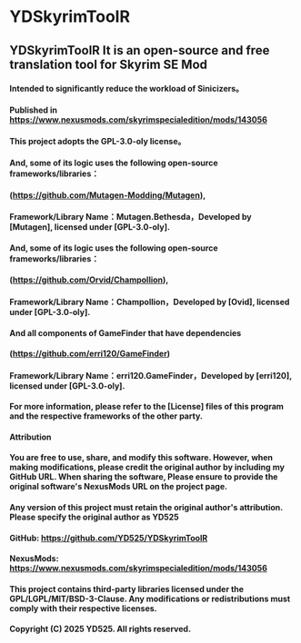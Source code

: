 # YDSkyrimToolR
## YDSkyrimToolR It is an open-source and free translation tool for Skyrim SE Mod

#### Intended to significantly reduce the workload of Sinicizers。
#### Published in https://www.nexusmods.com/skyrimspecialedition/mods/143056

#### This project adopts the GPL-3.0-oly license。

#### And, some of its logic uses the following open-source frameworks/libraries：
#### (https://github.com/Mutagen-Modding/Mutagen),
#### Framework/Library Name：Mutagen.Bethesda，Developed by [Mutagen], licensed under [GPL-3.0-oly].

#### And, some of its logic uses the following open-source frameworks/libraries：
#### (https://github.com/Orvid/Champollion),
#### Framework/Library Name：Champollion，Developed by [Ovid], licensed under [GPL-3.0-oly].

#### And all components of GameFinder that have dependencies
#### (https://github.com/erri120/GameFinder)
#### Framework/Library Name：erri120.GameFinder，Developed by [erri120], licensed under [GPL-3.0-oly].

#### For more information, please refer to the [License] files of this program and the respective frameworks of the other party.

#### Attribution
#### You are free to use, share, and modify this software. However, when making modifications, please credit the original author by including my GitHub URL. When sharing the software, Please ensure to provide the original software's NexusMods URL on the project page.
#### Any version of this project must retain the original author's attribution. Please specify the original author as YD525
#### GitHub: https://github.com/YD525/YDSkyrimToolR
#### NexusMods: https://www.nexusmods.com/skyrimspecialedition/mods/143056

#### This project contains third-party libraries licensed under the GPL/LGPL/MIT/BSD-3-Clause. Any modifications or redistributions must comply with their respective licenses.
#### Copyright (C) 2025 YD525. All rights reserved.

